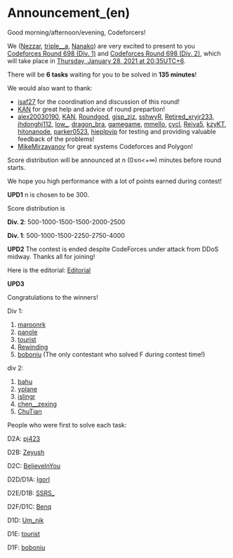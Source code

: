 # Announcement_(en)

Good morning/afternoon/evening, Codeforcers!

We ([Nezzar](https://codeforces.com/profile/Nezzar "Международный мастер Nezzar"), [triple__a](https://codeforces.com/profile/triple__a "Гроссмейстер triple__a"), [Nanako](https://codeforces.com/profile/Nanako "Мастер Nanako")) are very excited to present to you [Codeforces Round 698 (Div. 1)](https://codeforces.com/contest/1477 "Codeforces Round 698 (Div. 1)") and [Codeforces Round 698 (Div. 2)](https://codeforces.com/contest/1478 "Codeforces Round 698 (Div. 2)"), which will take place in [Thursday, January 28, 2021 at 20:35UTC+6](https://codeforces.com/https://www.timeanddate.com/worldclock/fixedtime.html?day=28&month=1&year=2021&hour=17&min=35&sec=0&p1=166).

There will be **6 tasks** waiting for you to be solved in **135 minutes**!

We would also want to thank:

 * [isaf27](https://codeforces.com/profile/isaf27 "Международный гроссмейстер isaf27") for the coordination and discussion of this round!
* [KAN](https://codeforces.com/profile/KAN "Легендарный гроссмейстер KAN") for great help and advice of round prepartion!
* [alex20030190](https://codeforces.com/profile/alex20030190 "Международный гроссмейстер alex20030190"), [KAN](https://codeforces.com/profile/KAN "Легендарный гроссмейстер KAN"), [Roundgod](https://codeforces.com/profile/Roundgod "Международный гроссмейстер Roundgod"), [gisp_zjz](https://codeforces.com/profile/gisp_zjz "Международный гроссмейстер gisp_zjz"), [sshwyR](https://codeforces.com/profile/sshwyR "Международный мастер sshwyR"), [Retired_xryjr233](https://codeforces.com/profile/Retired_xryjr233 "Мастер Retired_xryjr233"), [jhdonghj112](https://codeforces.com/profile/jhdonghj112 "Мастер jhdonghj112"), [low_](https://codeforces.com/profile/low_ "Мастер low_"), [dragon_bra](https://codeforces.com/profile/dragon_bra "Кандидат в мастера dragon_bra"), [gamegame](https://codeforces.com/profile/gamegame "Международный гроссмейстер gamegame"), [mmello](https://codeforces.com/profile/mmello "Эксперт mmello"), [cycl](https://codeforces.com/profile/cycl "Мастер cycl"), [Reiva5](https://codeforces.com/profile/Reiva5 "Кандидат в мастера Reiva5"), [kzyKT](https://codeforces.com/profile/kzyKT "Мастер kzyKT"), [hitonanode](https://codeforces.com/profile/hitonanode "Международный гроссмейстер hitonanode"), [parker0523](https://codeforces.com/profile/parker0523 "Эксперт parker0523"), [hieplpvip](https://codeforces.com/profile/hieplpvip "Мастер hieplpvip") for testing and providing valuable feedback of the problems!
* [MikeMirzayanov](https://codeforces.com/profile/MikeMirzayanov "Штаб, MikeMirzayanov") for great systems Codeforces and Polygon!

Score distribution will be announced at n (0≤n<+∞) minutes before round starts.

We hope you high performance with a lot of points earned during contest!

**UPD1** n is chosen to be 300.

Score distribution is

**Div. 2**: 500-1000-1500-1500-2000-2500

**Div. 1**: 500-1000-1500-2250-2750-4000

**UPD2** The contest is ended despite CodeForces under attack from DDoS midway. Thanks all for joining!

Here is the editorial: [Editorial](Tutorial_(en).md)

**UPD3**

Congratulations to the winners!

Div 1:

 1. [maroonrk](https://codeforces.com/profile/maroonrk "Легендарный гроссмейстер maroonrk")
2. [panole](https://codeforces.com/profile/panole "Международный гроссмейстер panole")
3. [tourist](https://codeforces.com/profile/tourist "Легендарный гроссмейстер tourist")
4. [Rewinding](https://codeforces.com/profile/Rewinding "Легендарный гроссмейстер Rewinding")
5. [boboniu](https://codeforces.com/profile/boboniu "Легендарный гроссмейстер boboniu") (The only contestant who solved F during contest time!)

div 2:

 1. [bahu](https://codeforces.com/profile/bahu "Специалист bahu")
2. [yplane](https://codeforces.com/profile/yplane "Новичок yplane")
3. [islingr](https://codeforces.com/profile/islingr "Эксперт islingr")
4. [chen__zexing](https://codeforces.com/profile/chen__zexing "Ученик chen__zexing")
5. [ChuTian](https://codeforces.com/profile/ChuTian "Эксперт ChuTian")

People who were first to solve each task:

D2A: [pj423](https://codeforces.com/profile/pj423 "Эксперт pj423")

D2B: [Zeyush](https://codeforces.com/profile/Zeyush "Ученик Zeyush")

D2C: [BelieveInYou](https://codeforces.com/profile/BelieveInYou "Эксперт BelieveInYou")

D2D/D1A: [IgorI](https://codeforces.com/profile/IgorI "Гроссмейстер IgorI")

D2E/D1B: [SSRS_](https://codeforces.com/profile/SSRS_ "Международный гроссмейстер SSRS_")

D2F/D1C: [Benq](https://codeforces.com/profile/Benq "Легендарный гроссмейстер Benq")

D1D: [Um_nik](https://codeforces.com/profile/Um_nik "Легендарный гроссмейстер Um_nik")

D1E: [tourist](https://codeforces.com/profile/tourist "Легендарный гроссмейстер tourist")

D1F: [boboniu](https://codeforces.com/profile/boboniu "Легендарный гроссмейстер boboniu")

